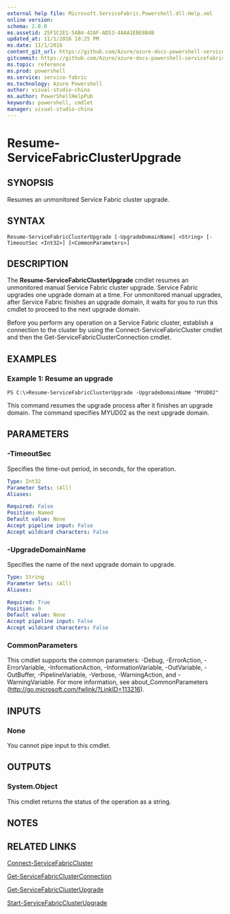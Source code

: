 ```yaml
---
external help file: Microsoft.ServiceFabric.Powershell.dll-Help.xml
online version: 
schema: 2.0.0
ms.assetid: 25F1C2E1-5AB4-42AF-AD53-4AAA1EBE8B4B
updated_at: 11/1/2016 10:25 PM
ms.date: 11/1/2016
content_git_url: https://github.com/Azure/azure-docs-powershell-servicefabric/blob/master/Service-Fabric-cmdlets/ServiceFabric/vlatest/Resume-ServiceFabricClusterUpgrade.md
gitcommit: https://github.com/Azure/azure-docs-powershell-servicefabric/blob/945bc222fc1036fec4385fa64462f3b4fa439079/Service-Fabric-cmdlets/ServiceFabric/vlatest/Resume-ServiceFabricClusterUpgrade.md
ms.topic: reference
ms.prod: powershell
ms.service: service-fabric
ms.technology: Azure Powershell
author: visual-studio-china
ms.author: PowerShellHelpPub
keywords: powershell, cmdlet
manager: visual-studio-china
---
```


# Resume-ServiceFabricClusterUpgrade

## SYNOPSIS
Resumes an unmonitored Service Fabric cluster upgrade.

## SYNTAX

```
Resume-ServiceFabricClusterUpgrade [-UpgradeDomainName] <String> [-TimeoutSec <Int32>] [<CommonParameters>]
```

## DESCRIPTION
The **Resume-ServiceFabricClusterUpgrade** cmdlet resumes an unmonitored manual Service Fabric cluster upgrade.
Service Fabric upgrades one upgrade domain at a time.
For unmonitored manual upgrades, after Service Fabric finishes an upgrade domain, it waits for you to run this cmdlet to proceed to the next upgrade domain.

Before you perform any operation on a Service Fabric cluster, establish a connection to the cluster by using the Connect-ServiceFabricCluster cmdlet and then the Get-ServiceFabricClusterConnection cmdlet.

## EXAMPLES

### Example 1: Resume an upgrade
```
PS C:\>Resume-ServiceFabricClusterUpgrade -UpgradeDomainName "MYUD02"
```

This command resumes the upgrade process after it finishes an upgrade domain.
The command specifies MYUD02 as the next upgrade domain.

## PARAMETERS

### -TimeoutSec
Specifies the time-out period, in seconds, for the operation.

```yaml
Type: Int32
Parameter Sets: (All)
Aliases: 

Required: False
Position: Named
Default value: None
Accept pipeline input: False
Accept wildcard characters: False
```

### -UpgradeDomainName
Specifies the name of the next upgrade domain to upgrade.

```yaml
Type: String
Parameter Sets: (All)
Aliases: 

Required: True
Position: 0
Default value: None
Accept pipeline input: False
Accept wildcard characters: False
```

### CommonParameters
This cmdlet supports the common parameters: -Debug, -ErrorAction, -ErrorVariable, -InformationAction, -InformationVariable, -OutVariable, -OutBuffer, -PipelineVariable, -Verbose, -WarningAction, and -WarningVariable. For more information, see about_CommonParameters (http://go.microsoft.com/fwlink/?LinkID=113216).

## INPUTS

### None
You cannot pipe input to this cmdlet.

## OUTPUTS

### System.Object
This cmdlet returns the status of the operation as a string.

## NOTES

## RELATED LINKS

[Connect-ServiceFabricCluster](xref:ServiceFabric/vlatest/Connect-ServiceFabricCluster.md)

[Get-ServiceFabricClusterConnection](xref:ServiceFabric/vlatest/Get-ServiceFabricClusterConnection.md)

[Get-ServiceFabricClusterUpgrade](xref:ServiceFabric/vlatest/Get-ServiceFabricClusterUpgrade.md)

[Start-ServiceFabricClusterUpgrade](xref:ServiceFabric/vlatest/Start-ServiceFabricClusterUpgrade.md)


